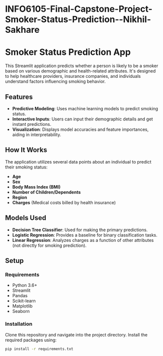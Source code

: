 # INFO6105-Final-Capstone-Project-Smoker-Status-Prediction--Nikhil-Sakhare

# Smoker Status Prediction App

This Streamlit application predicts whether a person is likely to be a smoker based on various demographic and health-related attributes. It's designed to help healthcare providers, insurance companies, and individuals understand factors influencing smoking behavior.

## Features

- **Predictive Modeling**: Uses machine learning models to predict smoking status.
- **Interactive Inputs**: Users can input their demographic details and get instant predictions.
- **Visualization**: Displays model accuracies and feature importances, aiding in interpretability.

## How It Works

The application utilizes several data points about an individual to predict their smoking status:
- **Age**
- **Sex**
- **Body Mass Index (BMI)**
- **Number of Children/Dependents**
- **Region**
- **Charges** (Medical costs billed by health insurance)

## Models Used

- **Decision Tree Classifier**: Used for making the primary predictions.
- **Logistic Regression**: Provides a baseline for binary classification tasks.
- **Linear Regression**: Analyzes charges as a function of other attributes (not directly for smoking prediction).

## Setup

### Requirements

- Python 3.6+
- Streamlit
- Pandas
- Scikit-learn
- Matplotlib
- Seaborn

### Installation

Clone this repository and navigate into the project directory. Install the required packages using:

```bash
pip install -r requirements.txt
